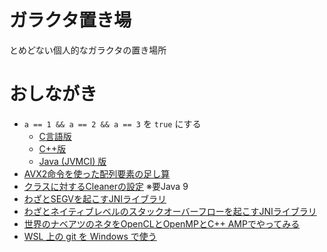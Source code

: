 # ガラクタ置き場

とめどない個人的なガラクタの置き場所

# おしながき

* `a == 1 && a == 2 && a == 3` を `true` にする
    * [C言語版](a123/c/)
    * [C++版](a123/cpp/)
    * [Java (JVMCI) 版](a123/java/)
* [AVX2命令を使った配列要素の足し算](simd-sum.c)
* [クラスに対するCleanerの設定](class_unload/) ※要Java 9
* [わざとSEGVを起こすJNIライブラリ](NativeSEGV/)
* [わざとネイティブレベルのスタックオーバーフローを起こすJNIライブラリ](NativeStackOverflow/)
* [世界のナベアツのネタをOpenCLとOpenMPとC++ AMPでやってみる](nabeatsu)
* [WSL 上の git を Windows で使う](wslgit)

